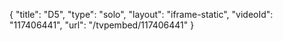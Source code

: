 {
    "title": "D5",
    "type": "solo",
    "layout": "iframe-static",
    "videoId": "117406441",
    "url": "\/tvpembed\/117406441"
}